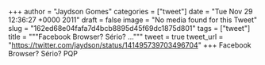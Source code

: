 
+++
author = "Jaydson Gomes"
categories = ["tweet"]
date = "Tue Nov 29 12:36:27 +0000 2011"
draft = false
image = "No media found for this Tweet"
slug = "162ed68e04fafa7d4bcb8895d45f69dc1875d801"
tags = ["tweet"]
title = """Facebook Browser? Sério? ..."""
tweet = true
tweet_url = "https://twitter.com/jaydson/status/141495739703496704"
+++
Facebook Browser? Sério? PQP
